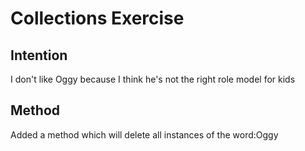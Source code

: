 # Collections Exercise

## Intention

I don't like Oggy because I think he's not the right role model for kids

## Method

Added a method which will delete all instances of the word:Oggy
